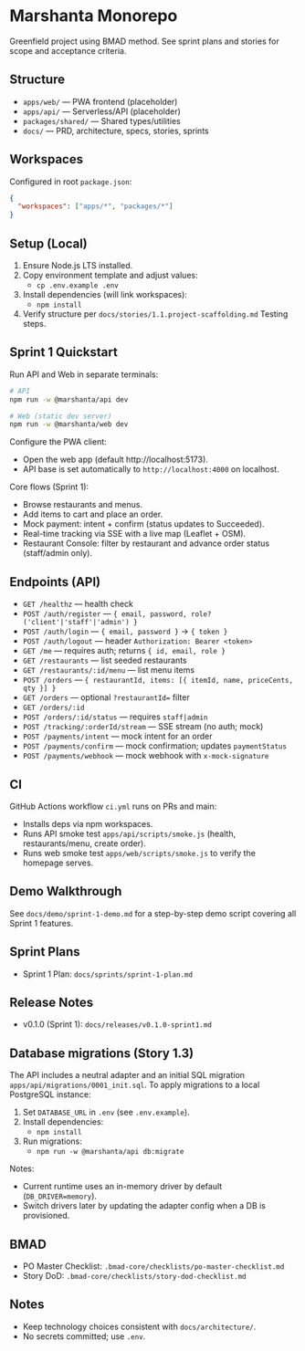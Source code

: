 # Marshanta Monorepo

Greenfield project using BMAD method. See sprint plans and stories for scope and acceptance criteria.

## Structure

- `apps/web/` — PWA frontend (placeholder)
- `apps/api/` — Serverless/API (placeholder)
- `packages/shared/` — Shared types/utilities
- `docs/` — PRD, architecture, specs, stories, sprints

## Workspaces

Configured in root `package.json`:

```json
{
  "workspaces": ["apps/*", "packages/*"]
}
```

## Setup (Local)

1. Ensure Node.js LTS installed.
2. Copy environment template and adjust values:
   - `cp .env.example .env`
3. Install dependencies (will link workspaces):
   - `npm install`
4. Verify structure per `docs/stories/1.1.project-scaffolding.md` Testing steps.

## Sprint 1 Quickstart

Run API and Web in separate terminals:

```bash
# API
npm run -w @marshanta/api dev

# Web (static dev server)
npm run -w @marshanta/web dev
```

Configure the PWA client:
- Open the web app (default http://localhost:5173).
- API base is set automatically to `http://localhost:4000` on localhost.

Core flows (Sprint 1):
- Browse restaurants and menus.
- Add items to cart and place an order.
- Mock payment: intent + confirm (status updates to Succeeded).
- Real-time tracking via SSE with a live map (Leaflet + OSM).
- Restaurant Console: filter by restaurant and advance order status (staff/admin only).

## Endpoints (API)

- `GET /healthz` — health check
- `POST /auth/register` — `{ email, password, role?('client'|'staff'|'admin') }`
- `POST /auth/login` — `{ email, password }` → `{ token }`
- `POST /auth/logout` — header `Authorization: Bearer <token>`
- `GET /me` — requires auth; returns `{ id, email, role }`
- `GET /restaurants` — list seeded restaurants
- `GET /restaurants/:id/menu` — list menu items
- `POST /orders` — `{ restaurantId, items: [{ itemId, name, priceCents, qty }] }`
- `GET /orders` — optional `?restaurantId=` filter
- `GET /orders/:id`
- `POST /orders/:id/status` — requires `staff|admin`
- `POST /tracking/:orderId/stream` — SSE stream (no auth; mock)
- `POST /payments/intent` — mock intent for an order
- `POST /payments/confirm` — mock confirmation; updates `paymentStatus`
- `POST /payments/webhook` — mock webhook with `x-mock-signature`

## CI

GitHub Actions workflow `ci.yml` runs on PRs and main:
- Installs deps via npm workspaces.
- Runs API smoke test `apps/api/scripts/smoke.js` (health, restaurants/menu, create order).
- Runs web smoke test `apps/web/scripts/smoke.js` to verify the homepage serves.

## Demo Walkthrough

See `docs/demo/sprint-1-demo.md` for a step-by-step demo script covering all Sprint 1 features.

## Sprint Plans

- Sprint 1 Plan: `docs/sprints/sprint-1-plan.md`

## Release Notes

- v0.1.0 (Sprint 1): `docs/releases/v0.1.0-sprint1.md`

## Database migrations (Story 1.3)

The API includes a neutral adapter and an initial SQL migration `apps/api/migrations/0001_init.sql`.
To apply migrations to a local PostgreSQL instance:

1. Set `DATABASE_URL` in `.env` (see `.env.example`).
2. Install dependencies:
   - `npm install`
3. Run migrations:
   - `npm run -w @marshanta/api db:migrate`

Notes:
- Current runtime uses an in-memory driver by default (`DB_DRIVER=memory`).
- Switch drivers later by updating the adapter config when a DB is provisioned.

## BMAD

- PO Master Checklist: `.bmad-core/checklists/po-master-checklist.md`
- Story DoD: `.bmad-core/checklists/story-dod-checklist.md`

## Notes

- Keep technology choices consistent with `docs/architecture/`.
- No secrets committed; use `.env`.
